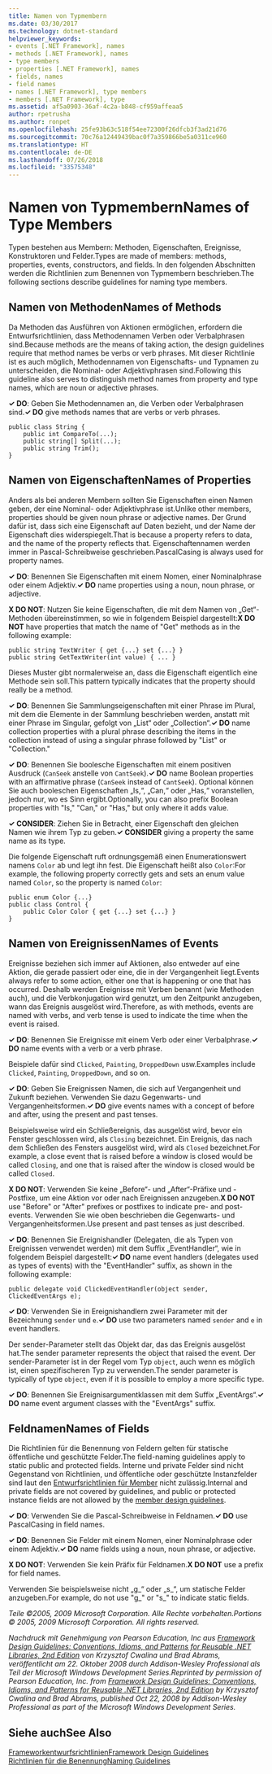 ```yaml
---
title: Namen von Typmembern
ms.date: 03/30/2017
ms.technology: dotnet-standard
helpviewer_keywords:
- events [.NET Framework], names
- methods [.NET Framework], names
- type members
- properties [.NET Framework], names
- fields, names
- field names
- names [.NET Framework], type members
- members [.NET Framework], type
ms.assetid: af5a0903-36af-4c2a-b848-cf959affeaa5
author: rpetrusha
ms.author: ronpet
ms.openlocfilehash: 25fe93b63c518f54ee72300f26dfcb3f3ad21d76
ms.sourcegitcommit: 70c76a12449439bac0f7a359866be5a0311ce960
ms.translationtype: HT
ms.contentlocale: de-DE
ms.lasthandoff: 07/26/2018
ms.locfileid: "33575348"
---
```

# <a name="names-of-type-members"></a><span data-ttu-id="65e39-102">Namen von Typmembern</span><span class="sxs-lookup"><span data-stu-id="65e39-102">Names of Type Members</span></span>
<span data-ttu-id="65e39-103">Typen bestehen aus Membern: Methoden, Eigenschaften, Ereignisse, Konstruktoren und Felder.</span><span class="sxs-lookup"><span data-stu-id="65e39-103">Types are made of members: methods, properties, events, constructors, and fields.</span></span> <span data-ttu-id="65e39-104">In den folgenden Abschnitten werden die Richtlinien zum Benennen von Typmembern beschrieben.</span><span class="sxs-lookup"><span data-stu-id="65e39-104">The following sections describe guidelines for naming type members.</span></span>  
  
## <a name="names-of-methods"></a><span data-ttu-id="65e39-105">Namen von Methoden</span><span class="sxs-lookup"><span data-stu-id="65e39-105">Names of Methods</span></span>  
 <span data-ttu-id="65e39-106">Da Methoden das Ausführen von Aktionen ermöglichen, erfordern die Entwurfsrichtlinien, dass Methodennamen Verben oder Verbalphrasen sind.</span><span class="sxs-lookup"><span data-stu-id="65e39-106">Because methods are the means of taking action, the design guidelines require that method names be verbs or verb phrases.</span></span> <span data-ttu-id="65e39-107">Mit dieser Richtlinie ist es auch möglich, Methodennamen von Eigenschafts- und Typnamen zu unterscheiden, die Nominal- oder Adjektivphrasen sind.</span><span class="sxs-lookup"><span data-stu-id="65e39-107">Following this guideline also serves to distinguish method names from property and type names, which are noun or adjective phrases.</span></span>  
  
 <span data-ttu-id="65e39-108">**✓ DO**: Geben Sie Methodennamen an, die Verben oder Verbalphrasen sind.</span><span class="sxs-lookup"><span data-stu-id="65e39-108">**✓ DO** give methods names that are verbs or verb phrases.</span></span>  
  
```  
public class String {  
    public int CompareTo(...);  
    public string[] Split(...);  
    public string Trim();  
}  
```  
  
## <a name="names-of-properties"></a><span data-ttu-id="65e39-109">Namen von Eigenschaften</span><span class="sxs-lookup"><span data-stu-id="65e39-109">Names of Properties</span></span>  
 <span data-ttu-id="65e39-110">Anders als bei anderen Membern sollten Sie Eigenschaften einen Namen geben, der eine Nominal- oder Adjektivphrase ist.</span><span class="sxs-lookup"><span data-stu-id="65e39-110">Unlike other members, properties should be given noun phrase or adjective names.</span></span> <span data-ttu-id="65e39-111">Der Grund dafür ist, dass sich eine Eigenschaft auf Daten bezieht, und der Name der Eigenschaft dies widerspiegelt.</span><span class="sxs-lookup"><span data-stu-id="65e39-111">That is because a property refers to data, and the name of the property reflects that.</span></span> <span data-ttu-id="65e39-112">Eigenschaftennamen werden immer in Pascal-Schreibweise geschrieben.</span><span class="sxs-lookup"><span data-stu-id="65e39-112">PascalCasing is always used for property names.</span></span>  
  
 <span data-ttu-id="65e39-113">**✓ DO**: Benennen Sie Eigenschaften mit einem Nomen, einer Nominalphrase oder einem Adjektiv.</span><span class="sxs-lookup"><span data-stu-id="65e39-113">**✓ DO** name properties using a noun, noun phrase, or adjective.</span></span>  
  
 <span data-ttu-id="65e39-114">**X DO NOT**: Nutzen Sie keine Eigenschaften, die mit dem Namen von „Get“-Methoden übereinstimmen, so wie in folgendem Beispiel dargestellt:</span><span class="sxs-lookup"><span data-stu-id="65e39-114">**X DO NOT** have properties that match the name of "Get" methods as in the following example:</span></span>  
  
 `public string TextWriter { get {...} set {...} }`  
 `public string GetTextWriter(int value) { ... }`  
  
 <span data-ttu-id="65e39-115">Dieses Muster gibt normalerweise an, dass die Eigenschaft eigentlich eine Methode sein soll.</span><span class="sxs-lookup"><span data-stu-id="65e39-115">This pattern typically indicates that the property should really be a method.</span></span>  
  
 <span data-ttu-id="65e39-116">**✓ DO**: Benennen Sie Sammlungseigenschaften mit einer Phrase im Plural, mit dem die Elemente in der Sammlung beschrieben werden, anstatt mit einer Phrase im Singular, gefolgt von „List“ oder „Collection“.</span><span class="sxs-lookup"><span data-stu-id="65e39-116">**✓ DO** name collection properties with a plural phrase describing the items in the collection instead of using a singular phrase followed by "List" or "Collection."</span></span>  
  
 <span data-ttu-id="65e39-117">**✓ DO**: Benennen Sie boolesche Eigenschaften mit einem positiven Ausdruck (`CanSeek` anstelle von `CantSeek`).</span><span class="sxs-lookup"><span data-stu-id="65e39-117">**✓ DO** name Boolean properties with an affirmative phrase (`CanSeek` instead of `CantSeek`).</span></span> <span data-ttu-id="65e39-118">Optional können Sie auch booleschen Eigenschaften „Is,“, „Can,“ oder „Has,“ voranstellen, jedoch nur, wo es Sinn ergibt.</span><span class="sxs-lookup"><span data-stu-id="65e39-118">Optionally, you can also prefix Boolean properties with "Is," "Can," or "Has," but only where it adds value.</span></span>  
  
 <span data-ttu-id="65e39-119">**✓ CONSIDER**: Ziehen Sie in Betracht, einer Eigenschaft den gleichen Namen wie ihrem Typ zu geben.</span><span class="sxs-lookup"><span data-stu-id="65e39-119">**✓ CONSIDER** giving a property the same name as its type.</span></span>  
  
 <span data-ttu-id="65e39-120">Die folgende Eigenschaft ruft ordnungsgemäß einen Enumerationswert namens `Color` ab und legt ihn fest. Die Eigenschaft heißt also `Color`:</span><span class="sxs-lookup"><span data-stu-id="65e39-120">For example, the following property correctly gets and sets an enum value named `Color`, so the property is named `Color`:</span></span>  
  
```  
public enum Color {...}  
public class Control {  
    public Color Color { get {...} set {...} }  
}  
```  
  
## <a name="names-of-events"></a><span data-ttu-id="65e39-121">Namen von Ereignissen</span><span class="sxs-lookup"><span data-stu-id="65e39-121">Names of Events</span></span>  
 <span data-ttu-id="65e39-122">Ereignisse beziehen sich immer auf Aktionen, also entweder auf eine Aktion, die gerade passiert oder eine, die in der Vergangenheit liegt.</span><span class="sxs-lookup"><span data-stu-id="65e39-122">Events always refer to some action, either one that is happening or one that has occurred.</span></span> <span data-ttu-id="65e39-123">Deshalb werden Ereignisse mit Verben benannt (wie Methoden auch), und die Verbkonjugation wird genutzt, um den Zeitpunkt anzugeben, wann das Ereignis ausgelöst wird.</span><span class="sxs-lookup"><span data-stu-id="65e39-123">Therefore, as with methods, events are named with verbs, and verb tense is used to indicate the time when the event is raised.</span></span>  
  
 <span data-ttu-id="65e39-124">**✓ DO**: Benennen Sie Ereignisse mit einem Verb oder einer Verbalphrase.</span><span class="sxs-lookup"><span data-stu-id="65e39-124">**✓ DO** name events with a verb or a verb phrase.</span></span>  
  
 <span data-ttu-id="65e39-125">Beispiele dafür sind `Clicked`, `Painting`, `DroppedDown` usw.</span><span class="sxs-lookup"><span data-stu-id="65e39-125">Examples include `Clicked`, `Painting`, `DroppedDown`, and so on.</span></span>  
  
 <span data-ttu-id="65e39-126">**✓ DO**: Geben Sie Ereignissen Namen, die sich auf Vergangenheit und Zukunft beziehen. Verwenden Sie dazu Gegenwarts- und Vergangenheitsformen.</span><span class="sxs-lookup"><span data-stu-id="65e39-126">**✓ DO** give events names with a concept of before and after, using the present and past tenses.</span></span>  
  
 <span data-ttu-id="65e39-127">Beispielsweise wird ein Schließereignis, das ausgelöst wird, bevor ein Fenster geschlossen wird, als `Closing` bezeichnet. Ein Ereignis, das nach dem Schließen des Fensters ausgelöst wird, wird als `Closed` bezeichnet.</span><span class="sxs-lookup"><span data-stu-id="65e39-127">For example, a close event that is raised before a window is closed would be called `Closing`, and one that is raised after the window is closed would be called `Closed`.</span></span>  
  
 <span data-ttu-id="65e39-128">**X DO NOT**: Verwenden Sie keine „Before“- und „After“-Präfixe und -Postfixe, um eine Aktion vor oder nach Ereignissen anzugeben.</span><span class="sxs-lookup"><span data-stu-id="65e39-128">**X DO NOT** use "Before" or "After" prefixes or postfixes to indicate pre- and post-events.</span></span> <span data-ttu-id="65e39-129">Verwenden Sie wie oben beschrieben die Gegenwarts- und Vergangenheitsformen.</span><span class="sxs-lookup"><span data-stu-id="65e39-129">Use present and past tenses as just described.</span></span>  
  
 <span data-ttu-id="65e39-130">**✓ DO**: Benennen Sie Ereignishandler (Delegaten, die als Typen von Ereignissen verwendet werden) mit dem Suffix „EventHandler“, wie in folgendem Beispiel dargestellt:</span><span class="sxs-lookup"><span data-stu-id="65e39-130">**✓ DO** name event handlers (delegates used as types of events) with the "EventHandler" suffix, as shown in the following example:</span></span>  
  
 `public delegate void ClickedEventHandler(object sender, ClickedEventArgs e);`  
  
 <span data-ttu-id="65e39-131">**✓ DO**: Verwenden Sie in Ereignishandlern zwei Parameter mit der Bezeichnung `sender` und `e`.</span><span class="sxs-lookup"><span data-stu-id="65e39-131">**✓ DO** use two parameters named `sender` and `e` in event handlers.</span></span>  
  
 <span data-ttu-id="65e39-132">Der sender-Parameter stellt das Objekt dar, das das Ereignis ausgelöst hat.</span><span class="sxs-lookup"><span data-stu-id="65e39-132">The sender parameter represents the object that raised the event.</span></span> <span data-ttu-id="65e39-133">Der sender-Parameter ist in der Regel vom Typ `object`, auch wenn es möglich ist, einen spezifischeren Typ zu verwenden.</span><span class="sxs-lookup"><span data-stu-id="65e39-133">The sender parameter is typically of type `object`, even if it is possible to employ a more specific type.</span></span>  
  
 <span data-ttu-id="65e39-134">**✓ DO**: Benennen Sie Ereignisargumentklassen mit dem Suffix „EventArgs“.</span><span class="sxs-lookup"><span data-stu-id="65e39-134">**✓ DO** name event argument classes with the "EventArgs" suffix.</span></span>  
  
## <a name="names-of-fields"></a><span data-ttu-id="65e39-135">Feldnamen</span><span class="sxs-lookup"><span data-stu-id="65e39-135">Names of Fields</span></span>  
 <span data-ttu-id="65e39-136">Die Richtlinien für die Benennung von Feldern gelten für statische öffentliche und geschützte Felder.</span><span class="sxs-lookup"><span data-stu-id="65e39-136">The field-naming guidelines apply to static public and protected fields.</span></span> <span data-ttu-id="65e39-137">Interne und private Felder sind nicht Gegenstand von Richtlinien, und öffentliche oder geschützte Instanzfelder sind laut den [Entwurfsrichtlinien für Member](../../../docs/standard/design-guidelines/member.md) nicht zulässig.</span><span class="sxs-lookup"><span data-stu-id="65e39-137">Internal and private fields are not covered by guidelines, and public or protected instance fields are not allowed by the [member design guidelines](../../../docs/standard/design-guidelines/member.md).</span></span>  
  
 <span data-ttu-id="65e39-138">**✓ DO**: Verwenden Sie die Pascal-Schreibweise in Feldnamen.</span><span class="sxs-lookup"><span data-stu-id="65e39-138">**✓ DO** use PascalCasing in field names.</span></span>  
  
 <span data-ttu-id="65e39-139">**✓ DO**: Benennen Sie Felder mit einem Nomen, einer Nominalphrase oder einem Adjektiv.</span><span class="sxs-lookup"><span data-stu-id="65e39-139">**✓ DO** name fields using a noun, noun phrase, or adjective.</span></span>  
  
 <span data-ttu-id="65e39-140">**X DO NOT**: Verwenden Sie kein Präfix für Feldnamen.</span><span class="sxs-lookup"><span data-stu-id="65e39-140">**X DO NOT** use a prefix for field names.</span></span>  
  
 <span data-ttu-id="65e39-141">Verwenden Sie beispielsweise nicht „g_“ oder „s_“, um statische Felder anzugeben.</span><span class="sxs-lookup"><span data-stu-id="65e39-141">For example, do not use "g_" or "s_" to indicate static fields.</span></span>  
  
 <span data-ttu-id="65e39-142">*Teile ©2005, 2009 Microsoft Corporation. Alle Rechte vorbehalten.*</span><span class="sxs-lookup"><span data-stu-id="65e39-142">*Portions © 2005, 2009 Microsoft Corporation. All rights reserved.*</span></span>  
  
 <span data-ttu-id="65e39-143">*Nachdruck mit Genehmigung von Pearson Education, Inc aus [Framework Design Guidelines: Conventions, Idioms, and Patterns for Reusable .NET Libraries, 2nd Edition](https://www.informit.com/store/framework-design-guidelines-conventions-idioms-and-9780321545619) von Krzysztof Cwalina und Brad Abrams, veröffentlicht am 22. Oktober 2008 durch Addison-Wesley Professional als Teil der Microsoft Windows Development Series.*</span><span class="sxs-lookup"><span data-stu-id="65e39-143">*Reprinted by permission of Pearson Education, Inc. from [Framework Design Guidelines: Conventions, Idioms, and Patterns for Reusable .NET Libraries, 2nd Edition](https://www.informit.com/store/framework-design-guidelines-conventions-idioms-and-9780321545619) by Krzysztof Cwalina and Brad Abrams, published Oct 22, 2008 by Addison-Wesley Professional as part of the Microsoft Windows Development Series.*</span></span>  
  
## <a name="see-also"></a><span data-ttu-id="65e39-144">Siehe auch</span><span class="sxs-lookup"><span data-stu-id="65e39-144">See Also</span></span>  
 [<span data-ttu-id="65e39-145">Frameworkentwurfsrichtlinien</span><span class="sxs-lookup"><span data-stu-id="65e39-145">Framework Design Guidelines</span></span>](../../../docs/standard/design-guidelines/index.md)  
 [<span data-ttu-id="65e39-146">Richtlinien für die Benennung</span><span class="sxs-lookup"><span data-stu-id="65e39-146">Naming Guidelines</span></span>](../../../docs/standard/design-guidelines/naming-guidelines.md)
